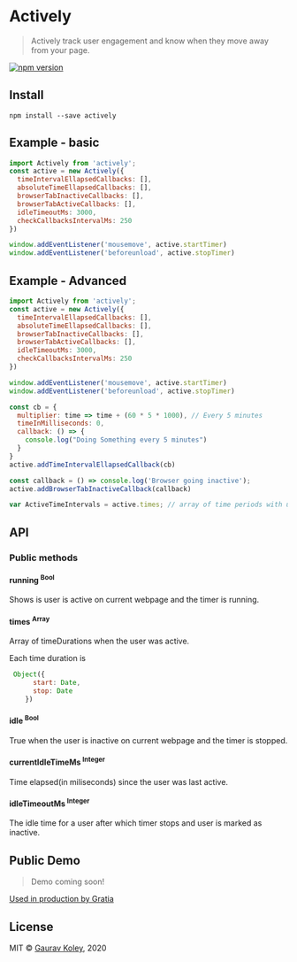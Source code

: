 # Actively

> Actively track user engagement and know when they move away from your page.

[![npm version](https://badge.fury.io/js/actively.svg)](https://badge.fury.io/js/actively)

## Install
```
npm install --save actively
```

## Example - basic
```js
import Actively from 'actively';
const active = new Actively({
  timeIntervalEllapsedCallbacks: [],
  absoluteTimeEllapsedCallbacks: [],
  browserTabInactiveCallbacks: [],
  browserTabActiveCallbacks: [],
  idleTimeoutMs: 3000,
  checkCallbacksIntervalMs: 250
})

window.addEventListener('mousemove', active.startTimer)
window.addEventListener('beforeunload', active.stopTimer)
```

## Example - Advanced

```js
import Actively from 'actively';
const active = new Actively({
  timeIntervalEllapsedCallbacks: [],
  absoluteTimeEllapsedCallbacks: [],
  browserTabInactiveCallbacks: [],
  browserTabActiveCallbacks: [],
  idleTimeoutMs: 3000,
  checkCallbacksIntervalMs: 250
})

window.addEventListener('mousemove', active.startTimer)
window.addEventListener('beforeunload', active.stopTimer)

const cb = {
  multiplier: time => time + (60 * 5 * 1000), // Every 5 minutes
  timeInMilliseconds: 0,
  callback: () => {
    console.log("Doing Something every 5 minutes")
  }
}
active.addTimeIntervalEllapsedCallback(cb)

const callback = () => console.log('Browser going inactive');
active.addBrowserTabInactiveCallback(callback)

var ActiveTimeIntervals = active.times; // array of time periods with user activity
```

## API

### Public methods

#### running <sup>Bool</sup>

Shows is user is active on current webpage and the timer is running.

#### times <sup>Array</sup>

Array of timeDurations when the user was active.

Each time duration is

```js
 Object({
      start: Date,
      stop: Date
    })
```

#### idle <sup>Bool</sup>

True when the user is inactive on current webpage and the timer is stopped.

#### currentIdleTimeMs <sup>Integer</sup>

Time elapsed(in miliseconds) since the user was last active.

#### idleTimeoutMs <sup>Integer</sup>

The idle time for a user after which timer stops and user is marked as inactive.

## Public Demo

> Demo coming soon!

[Used in production by Gratia](https://goodwill.zense.co.in/resources/1)

## License 
MIT &copy; [Gaurav Koley](https://gaurav.koley.in), 2020
